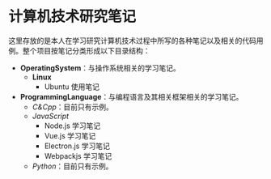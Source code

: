 # 计算机技术研究笔记

这里存放的是本人在学习研究计算机技术过程中所写的各种笔记以及相关的代码用例。整个项目按笔记分类形成以下目录结构：

- **OperatingSystem**：与操作系统相关的学习笔记。
  - **Linux**
    - Ubuntu 使用笔记
- **ProgrammingLanguage**：与编程语言及其相关框架相关的学习笔记。
  - *C&Cpp*：目前只有示例。
  - *JavaScript*
    - Node.js 学习笔记
    - Vue.js 学习笔记
    - Electron.js 学习笔记
    - Webpackjs 学习笔记
  - *Python*：目前只有示例。
